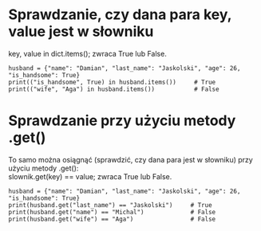 # Sprawdzanie, czy dana para key, value jest w słowniku  
key, value in dict.items(); zwraca True lub False.   
  
```
husband = {"name": "Damian", "last_name": "Jaskolski", "age": 26, "is_handsome": True}
print(("is_handsome", True) in husband.items())     # True
print(("wife", "Aga") in husband.items())           # False
``` 
  
# Sprawdzanie przy użyciu metody .get()   
To samo można osiągnąć (sprawdzić, czy dana para jest w słowniku) przy użyciu metody .get():   
slownik.get(key) == value; zwraca True lub False.  
  
```
husband = {"name": "Damian", "last_name": "Jaskolski", "age": 26, "is_handsome": True}
print(husband.get("last_name") == "Jaskolski")     # True
print(husband.get("name") == "Michal")             # False
print(husband.get("wife") == "Aga")                # False
```
